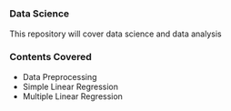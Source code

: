 # <h3>Data Science</h3>
This repository will cover data science and data analysis
<h3>Contents Covered</h3>
<ul>
  <li>Data Preprocessing</li>
  <li>Simple Linear Regression</li>
  <li>Multiple Linear Regression</li>
</ul>
